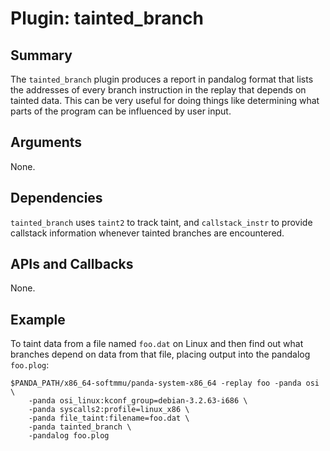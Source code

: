 Plugin: tainted_branch
===========

Summary
-------

The `tainted_branch` plugin produces a report in pandalog format that lists the addresses of every branch instruction in the replay that depends on tainted data. This can be very useful for doing things like determining what parts of the program can be influenced by user input.

Arguments
---------

None.

Dependencies
------------

`tainted_branch` uses `taint2` to track taint, and `callstack_instr` to provide callstack information whenever tainted branches are encountered.

APIs and Callbacks
------------------

None.

Example
-------

To taint data from a file named `foo.dat` on Linux and then find out what branches depend on data from that file, placing output into the pandalog `foo.plog`:

    $PANDA_PATH/x86_64-softmmu/panda-system-x86_64 -replay foo -panda osi \
        -panda osi_linux:kconf_group=debian-3.2.63-i686 \
        -panda syscalls2:profile=linux_x86 \
        -panda file_taint:filename=foo.dat \
        -panda tainted_branch \
        -pandalog foo.plog

